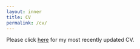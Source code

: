 ```yaml
---
layout: inner
title: CV
permalink: /cv/
---
```


Please click <a target="_blank" class="align-middle link-primary mr-2 mr-lg-0 ml-lg-2" href="../assets/cv/OykuArkanCV1122.pdf">here</a> for my most recently updated CV.
<!--        
<a href="../assets/repo/CaglarTunc-cv.pdf" target="_blank"></a>
-->
